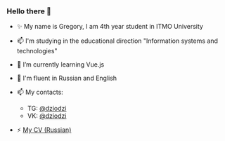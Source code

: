 <!--


**Dziodzi/Dziodzi** is a ✨ _special_ ✨ repository because its `README.md` (this file) appears on your GitHub profile.

Here are some ideas to get you started:

- 🔭 I’m currently working on ...
- 🌱 I’m currently learning JavaScript
- 👯 I’m looking to collaborate on ...
- 🤔 I’m looking for help with ...
- 💬 Ask me about ...
- 📫 How to reach me: [Telegram](tg.me/dziodzi)
- 😄 Pronouns: ...
- ⚡ Fun fact: ...
### Я ЛЮБЛЮ КОГДА ВОЛОСАТЫЕ МУЖИКИ ОБМАЗЫВАЮТСЯ МАСЛОМ!
-->




### Hello there 👋
- ✨ My name is Gregory, I am 4th year student in ITMO University 
- 📫 I'm studying in the educational direction "Information systems and technologies"
- 🌱 I’m currently learning Vue.js
- 💬 I'm fluent in Russian and English
- 📫 My contacts: 
  - TG: [@dziodzi](https://t.me/Dziodzi)
  - VK: [@dziodzi](http://vk.com/dziodzi)
 
-  ⚡ [My CV (Russian)](https://drive.google.com/file/d/1RxFZ_j4b23q9nlCBQPMZ1KksYf7VDre7/view?usp=sharing)

